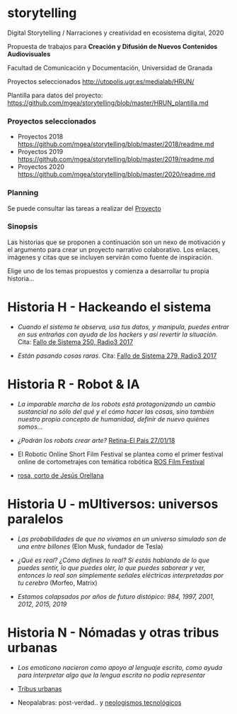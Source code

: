 # storytelling
Digital Storytelling / Narraciones y creatividad en ecosistema digital, 2020


Propuesta de trabajos para **Creación y Difusión de Nuevos Contenidos Audiovisuales** 


Facultad de Comunicación y Documentación, Universidad de Granada 

Proyectos seleccionados  http://utopolis.ugr.es/medialab/HRUN/

Plantilla para datos del proyecto: https://github.com/mgea/storytelling/blob/master/HRUN_plantilla.md 

### Proyectos seleccionados 

- Proyectos 2018 https://github.com/mgea/storytelling/blob/master/2018/readme.md 
- Proyectos 2019 https://github.com/mgea/storytelling/blob/master/2019/readme.md
- Proyectos 2020 https://github.com/mgea/storytelling/blob/master/2020/readme.md

### Planning

Se puede consultar las tareas a realizar del [Proyecto](https://github.com/mgea/storytelling/projects)

### Sinopsis

Las historias que se proponen a continuación son un nexo de motivación y el argumento para crear un proyecto narrativo colaborativo. Los enlaces, imágenes y citas que se incluyen servirán como fuente de inspiración.


Elige uno de los temas propuestos y comienza a desarrollar tu propia historia...


# Historia H - Hackeando el sistema 


- *Cuando el sistema te observa, usa tus datos, y manipula, puedes entrar en sus entrañas con ayuda de los hackers y así revertir la situación*. Cita: [Fallo de Sistema 250, Radio3 2017](http://www.rtve.es/alacarta/audios/fallo-de-sistema/fallo-sistema-250-hackeando-sistema-08-01-17/3841523/)

- *Están pasando cosas raras*. Cita: [Fallo de Sistema 279, Radio3 2017](http://blog.rtve.es/fallodesistema/2017/09/279-est%C3%A1n-pasando-cosas-raras-.html)

# Historia R - Robot & IA 

- *La imparable marcha de los robots está protagonizando un cambio sustancial no sólo del qué y el cómo hacer las cosas, sino también nuestro propio concepto de humanidad, definir de nuevo quiénes somos…*


- *¿Podrán los robots crear arte?* [Retina-El Pais 27/01/18](https://retina.elpais.com/retina/2018/01/24/innovacion/1516814669_998509.html)


- El Robotic Online Short Film Festival se plantea como el primer festival online de cortometrajes con temática robótica [ROS Film Festival](http://rosfilmfestival.com/) 


- [rosa, corto de Jesús Orellana](https://www.shortoftheweek.com/2011/11/10/rosa/)



# Historia U - mUltiversos: universos paralelos


- *Las probabilidades de que no vivamos en un universo simulado son de una entre billones* (Elon Musk, fundador de Tesla) 


- *¿Qué es real? ¿Cómo defines lo real? Si estás hablando de lo que puedes sentir, lo que puedes oler, lo que puedes saborear y ver, entonces lo real son simplemente señales eléctricas interpretadas por tu cerebro* (Morfeo, Matrix)


- *Estamos colapsados por años de futuro distópico: 984, 1997, 2001, 2012, 2015, 2019* 


# Historia N - Nómadas y otras tribus urbanas    

- *Los emoticono nacieron como apoyo al lenguaje escrito, como ayuda para interpretar algo que la lengua escrita no podía representar*

- [Tribus urbanas](https://www.revistagq.com/noticias/cultura/galerias/25-tribus-urbanas-que-necesitas-conocer/10188)

- Neopalabras: post-verdad.. y [neologismos tecnológicos](https://jackmoreno.com/2014/10/23/100-ejemplos-de-neologismos/) 



